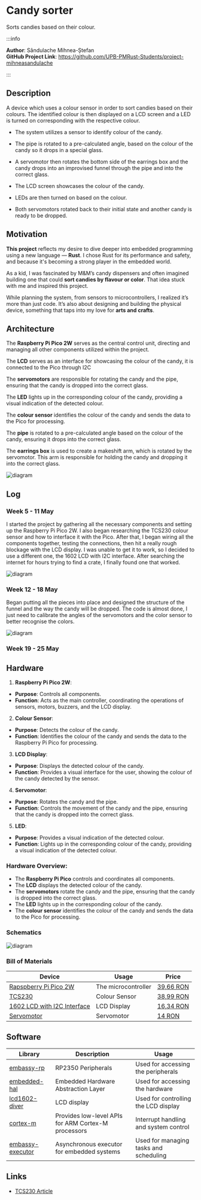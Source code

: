 # Candy sorter
Sorts candies based on their colour.

:::info 

**Author**: Sândulache Mihnea-Ștefan \
**GitHub Project Link**: https://github.com/UPB-PMRust-Students/proiect-mihneasandulache

:::

## Description

A device which uses a colour sensor in order to sort
candies based on their colours. The identified colour
is then displayed on a LCD screen and a LED is turned on
corresponding with the respective colour.


+ The system utilizes a sensor to identify colour of the candy.

+ The pipe is rotated to a pre-calculated angle, based on the colour of the candy so it drops in a special glass.

+ A servomotor then rotates the bottom side of the earrings box and the candy drops into an improvised funnel through the pipe and into the correct glass.

+ The LCD screen showcases the colour of the candy.

+ LEDs are then turned on based on the colour.

+ Both servomotors rotated back to their initial state and another candy is ready to be dropped.


## Motivation

**This project** reflects my desire to dive deeper into embedded programming using a new language — **Rust**. I chose Rust for its performance and safety, and because it's becoming a strong player in the embedded world.

As a kid, I was fascinated by M&M’s candy dispensers and often imagined building one that could **sort candies by flavour or color**. That idea stuck with me and inspired this project.

While planning the system, from sensors to microcontrollers,  I realized it’s more than just code. It’s also about designing and building the physical device, something that taps into my love for **arts and crafts**.

## Architecture 
The **Raspberry Pi Pico 2W** serves as the central control unit, directing and managing all other components utilized within the project.

The **LCD** serves as an interface for showcasing the colour of the candy, it is connected to the Pico through I2C

The **servomotors** are responsible for rotating the candy and the pipe, ensuring that the candy is dropped into the correct glass.

The **LED** lights up in the corresponding colour of the candy, providing a visual indication of the detected colour. 

The **colour sensor** identifies the colour of the candy and sends the data to the Pico for processing.

The **pipe** is rotated to a pre-calculated angle based on the colour of the candy, ensuring it drops into the correct glass.

The **earrings box** is used to create a makeshift arm, which is rotated by the servomotor. This arm is responsible for holding the candy and dropping it into the correct glass.

![diagram](components.webp)



## Log

<!-- write every week your progress here -->

### Week 5 - 11 May

I started the project by gathering all the necessary components and setting up the Raspberry Pi Pico 2W. I also began researching the TCS230 colour sensor and how to interface it with the Pico. After that, I began wiring all the components together, testing the connections, then hit a really rough blockage with the LCD display. I was unable to get it to work, so I decided to use a different one, the 1602 LCD with I2C interface. After searching the internet for hours trying to find a crate, I finally found one that worked.

![diagram](Real_wiring.webp)


### Week 12 - 18 May

Began putting all the pieces into place and designed the structure of the funnel and the way the candy will be dropped. The code is almost done, I just need to calibrate the angles of the servomotors and the color sensor to better recognise the colors.

![diagram](Real_wiring2.webp)

### Week 19 - 25 May
 

## Hardware

1. **Raspberry Pi Pico 2W**:
- **Purpose**: Controls all components.
- **Function**: Acts as the main controller, coordinating the operations of sensors, motors, buzzers, and the LCD display.

2. **Colour Sensor**:
- **Purpose**: Detects the colour of the candy.
- **Function**: Identifies the colour of the candy and sends the data to the Raspberry Pi Pico for processing.

3. **LCD Display**:
- **Purpose**: Displays the detected colour of the candy.
- **Function**: Provides a visual interface for the user, showing the colour of the candy detected by the sensor.

4. **Servomotor**:
- **Purpose**: Rotates the candy and the pipe.
- **Function**: Controls the movement of the candy and the pipe, ensuring that the candy is dropped into the correct glass.

5. **LED**:
- **Purpose**: Provides a visual indication of the detected colour.
- **Function**: Lights up in the corresponding colour of the candy, providing a visual indication of the detected colour.

### Hardware Overview:
- The **Raspberry Pi Pico** controls and coordinates all components.
- The **LCD** displays the detected colour of the candy.
- The **servomotors** rotate the candy and the pipe, ensuring that the candy is dropped into the correct glass.
- The **LED** lights up in the corresponding colour of the candy.
- The **colour sensor** identifies the colour of the candy and sends the data to the Pico for processing.





### Schematics
![diagram](KiCad.webp)

### Bill of Materials

<!-- Fill out this table with all the hardware components that you might need.

The format is 
```
| [Device](link://to/device) | This is used ... | [price](link://to/store) |

```

-->

| Device | Usage | Price |
|--------|--------|-------|
| [Rapspberry Pi Pico 2W](https://datasheets.raspberrypi.com/picow/pico-2-w-datasheet.pdf) | The microcontroller | [39,66 RON](https://www.optimusdigital.ro/en/raspberry-pi-boards/13327-raspberry-pi-pico-2-w.html?search_query=raspberry+pi+pico+2&results=36) |
| [TCS230](https://www.alldatasheet.com/view.jsp?Searchword=Tcs230%20datasheet&gad_source=1&gbraid=0AAAAADcdDU8NxuHbP0cnjgnaxxW8mVMPq&gclid=Cj0KCQjw2ZfABhDBARIsAHFTxGz_agIuGAL-wwwaZPnvfzuuriu4R4DTv64Wi2Bz9ikCXMJKSeYdvh4aAvbREALw_wcB) | Colour Sensor| [38,99 RON](https://www.optimusdigital.ro/en/optical-sensors/111-tcs230-color-sensor-module.html) |
| [1602 LCD with I2C Interface](https://www.waveshare.com/datasheet/LCD_en_PDF/LCD1602.pdf) | LCD Display| [16,34 RON](https://www.optimusdigital.ro/en/lcds/2894-1602-lcd-with-i2c-interface-and-blue-backlight.html?search_query=1602+LCD+with+I2C+Interface+and+Blue+Backlight&results=2) |
| [Servomotor](https://datasheetspdf.com/datasheet/SG90.html) | Servomotor | [14 RON](https://www.optimusdigital.ro/ro/motoare-servomotoare/26-micro-servomotor-sg90.html?search_query=servomotor&results=119) |




## Software

| Library | Description | Usage |
|---------|-------------|-------|
| [embassy-rp](https://github.com/embassy-rs/embassy/tree/main/embassy-rp) | RP2350 Peripherals | Used for accessing the peripherals|
| [embedded-hal](https://crates.io/crates/embedded-hal) | Embedded Hardware Abstraction Layer | Used for accessing the hardware|
| [lcd1602-diver](https://crates.io/crates/lcd1602-diver) | LCD display | Used for controlling the LCD display|
| [cortex-m](https://github.com/rust-embedded/cortex-m) | Provides low-level APIs for ARM Cortex-M processors | Interrupt handling and system control|
| [embassy-executor](https://github.com/embassy-rs/embassy/tree/main/embassy-executor) | Asynchronous executor for embedded systems | Used for managing tasks and scheduling|

## Links

<!-- Add a few links that inspired you and that you think you will use for your project -->
- [TCS230 Article](https://randomnerdtutorials.com/arduino-color-sensor-tcs230-tcs3200/)
